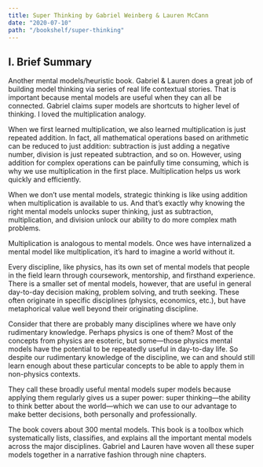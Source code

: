 ```yaml
---
title: Super Thinking by Gabriel Weinberg & Lauren McCann
date: "2020-07-10"
path: "/bookshelf/super-thinking"
---
```


## I. Brief Summary
Another mental models/heuristic book. Gabriel & Lauren does a great job of building model thinking via series of real life contextual stories. That is important because mental models are useful when they can all be connected. Gabriel claims super models are shortcuts to higher level of thinking. I loved the multiplication analogy.

When we first learned multiplication, we also learned multiplication is just repeated addition. In fact, all mathematical operations based on arithmetic can be reduced to just addition: subtraction is just adding a negative number, division is just repeated subtraction, and so on. However, using addition for complex operations can be painfully time consuming, which is why we use multiplication in the first place. Multiplication helps us work quickly and efficiently.

When we don’t use mental models, strategic thinking is like using addition when multiplication is available to us. And that’s exactly why knowing the right mental models unlocks super thinking, just as subtraction, multiplication, and division unlock our ability to do more complex math problems.

Multiplication is analogous to mental models. Once wes have internalized a mental model like multiplication, it’s hard to imagine a world without it.

Every discipline, like physics, has its own set of mental models that people in the field learn through coursework, mentorship, and firsthand experience. There is a smaller set of mental models, however, that are useful in general day-to-day decision making, problem solving, and truth seeking. These often originate in specific disciplines (physics, economics, etc.), but have metaphorical value well beyond their originating discipline.

Consider that there are probably many disciplines where we have only rudimentary knowledge. Perhaps physics is one of them? Most of the concepts from physics are esoteric, but some—those physics mental models have the potential to be repeatedly useful in day-to-day life. So despite our rudimentary knowledge of the discipline, we can and should still learn enough about these particular concepts to be able to apply them in non-physics contexts.

They call these broadly useful mental models super models because applying them regularly gives us a super power: super thinking—the ability to think better about the world—which we can use to our advantage to make better decisions, both personally and professionally.

The book covers about 300 mental models. This book is a toolbox which systematically lists, classifies, and explains all the important mental models across the major disciplines. Gabriel and Lauren have woven all these super models together in a narrative fashion through nine chapters.